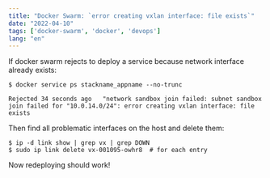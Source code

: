 ```yaml
---
title: "Docker Swarm: `error creating vxlan interface: file exists`"
date: "2022-04-10"
tags: ['docker-swarm', 'docker', 'devops']
lang: "en"
---
```


If docker swarm rejects to deploy a service because network interface already exists:

```shell
$ docker service ps stackname_appname --no-trunc

Rejected 34 seconds ago   "network sandbox join failed: subnet sandbox join failed for "10.0.14.0/24": error creating vxlan interface: file exists
```

Then find all problematic interfaces on the host and delete them:

```shell
$ ip -d link show | grep vx | grep DOWN
$ sudo ip link delete vx-001095-owhr8  # for each entry
```

Now redeploying should work!
